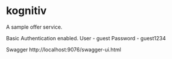 # kognitiv
A sample offer service.

Basic Authentication enabled.
User - guest
Password - guest1234

Swagger
http://localhost:9076/swagger-ui.html


